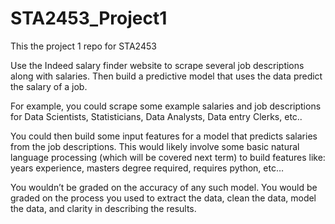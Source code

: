 # STA2453_Project1
This the project 1 repo for STA2453

Use the Indeed salary finder website to scrape several job descriptions along with salaries. Then build a predictive model that uses the data predict the salary of a job.

For example, you could scrape some example salaries and job descriptions for Data Scientists, Statisticians, Data Analysts, Data entry Clerks, etc..

You could then build some input features for a model that predicts salaries from the job descriptions. This would likely involve some basic natural language processing (which will be covered next term) to build features like: years experience, masters degree required, requires python, etc…

You wouldn’t be graded on the accuracy of any such model. You would be graded on the process you used to extract the data, clean the data, model the data, and clarity in describing the results.
